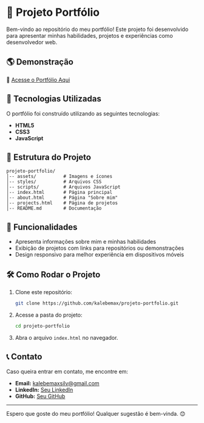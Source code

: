 # 📌 Projeto Portfólio

Bem-vindo ao repositório do meu portfólio! Este projeto foi desenvolvido para apresentar minhas habilidades, projetos e experiências como desenvolvedor web.

## 🌎 Demonstração

🔗 [Acesse o Portfólio Aqui](https://kalebemax.github.io/projeto-portfolio/)

## 🚀 Tecnologias Utilizadas

O portfólio foi construído utilizando as seguintes tecnologias:

- **HTML5**
- **CSS3**
- **JavaScript**

## 📂 Estrutura do Projeto

```
projeto-portfolio/
│-- assets/          # Imagens e ícones
│-- styles/          # Arquivos CSS
│-- scripts/         # Arquivos JavaScript
│-- index.html       # Página principal
│-- about.html       # Página "Sobre mim"
│-- projects.html    # Página de projetos
│-- README.md        # Documentação
```

## 📜 Funcionalidades

- Apresenta informações sobre mim e minhas habilidades
- Exibição de projetos com links para repositórios ou demonstrações
- Design responsivo para melhor experiência em dispositivos móveis

## 🛠️ Como Rodar o Projeto

1. Clone este repositório:
   ```bash
   git clone https://github.com/kalebemax/projeto-portfolio.git
   ```
2. Acesse a pasta do projeto:
   ```bash
   cd projeto-portfolio
   ```
3. Abra o arquivo `index.html` no navegador.

## 📞 Contato

Caso queira entrar em contato, me encontre em:

- **Email:** kalebemaxsilv@gmail.com
- **LinkedIn:** [Seu LinkedIn](https://linkedin.com/kalebe-max)
- **GitHub:** [Seu GitHub](https://github.com/kalebemax)

---

Espero que goste do meu portfólio! Qualquer sugestão é bem-vinda. 😊


